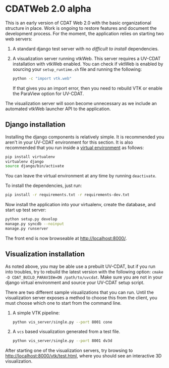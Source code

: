 
CDATWeb 2.0 alpha
=================

This is an early version of CDAT Web 2.0 with the basic organizational
structure in place.  Work is ongoing to restore features and document
the development process.  For the moment, the application relies on
starting two web servers:

  1. A standard django test server with no *difficult to install* 
     dependencies.

  2. A visualization server running vtkWeb.  This server requires
     a UV-CDAT installation with vtkWeb enabled.  You can check if
     vktWeb is enabled by sourcing your `setup_runtime.sh` file and
     running the following:
     
     ```bash
     python -c "import vtk.web"
     ```
     
     If that gives you an import error, then you need to rebuild VTK
     or enable the ParaView option for UV-CDAT.

The visualization server will soon become unnecessary as we include
an automated vtkWeb launcher API to the application.

Django installation
-------------------

Installing the django components is relatively simple.  It is recommended
you aren't in your UV-CDAT environment for this section.  It is also 
recommended that you run inside a
[virtual environment](http://virtualenv.readthedocs.org/en/latest/virtualenv.html)
as follows:
```bash
pip install virtualenv
virtualenv django
source django/bin/activate
```
You can leave the virtual environment at any time by running `deactivate`.

To install the dependencies, just run:
```bash
pip install -r requirements.txt -r requirements-dev.txt 
```

Now install the application into your virtualenv, create the database, and start up
test server:
```bash
python setup.py develop
manage.py syncdb --noinput
manage.py runserver
```

The front end is now browseable at [http://localhost:8000/](http://localhost:8000/).

Visualization installation
--------------------------

As noted above, you may be able use a prebuilt UV-CDAT, but if you run
into troubles, try to rebuild the latest version with the following
option: `cmake -D CDAT_BUILD_PARAVIEW=ON /path/to/uvcdat`.  Make sure
you are not in your django virtual environment and source your
UV-CDAT setup script.

There are two different sample visualizations that you can run.  Until
the visualization server exposes a method to choose this from the
client, you must choose which one to start from the command line.

  1. A simple VTK pipeline:
     ```bash
     python vis_server/single.py --port 8001 cone
     ```
  
  2. A `vcs` based visualization generated from a test file.
     ```bash
     python vis_server/single.py --port 8001 dv3d
     ```

After starting one of the visualization servers, try browsing to
[http://localhost:8000/vtk/test.html](http://localhost:8000/vtk/test.html),
where you should see an interactive 3D visualization.
